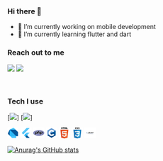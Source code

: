 ### Hi there 👋 

- 🔭 I’m currently working on mobile development
- 🌱 I’m currently learning flutter and dart

### Reach out to me
[<img width="32" src="https://unpkg.com/simple-icons@v8/icons/linkedin.svg" />][linkedin]
[<img width="32" src="https://unpkg.com/simple-icons@v8/icons/twitter.svg" />][twitter]

[linkedin]:https://www.linkedin.com/in/b%C3%BC%C5%9Fra-yorulmaz-873563194/
[twitter]:https://twitter.com/BraYORULMAZ12?t=pBR1zRkOxm7elocxHUBqUQ&s=09
<br />

### Tech I use
[<img width="32" src="https://unpkg.com/simple-icons@v8/icons/linkedin.svg" />]
[<img width="32" src="https://unpkg.com/simple-icons@v8/icons/twitter.svg" />]
 

<img aligin="left" src="https://raw.githubusercontent.com/github/explore/80688e429a7d4ef2fca1e82350fe8e3517d3494d/topics/dart/dart.png" width="25" height="25" />
<img aligin="left" src="https://raw.githubusercontent.com/github/explore/80688e429a7d4ef2fca1e82350fe8e3517d3494d/topics/flutter/flutter.png" width="25" height="25" />

<img aligin="left" src="https://raw.githubusercontent.com/github/explore/80688e429a7d4ef2fca1e82350fe8e3517d3494d/topics/php/php.png" width="25" height="25" />

<img aligin="left" src="https://raw.githubusercontent.com/github/explore/80688e429a7d4ef2fca1e82350fe8e3517d3494d/topics/c/c.png" width="25" height="25" />

<img aligin="left" src="https://raw.githubusercontent.com/github/explore/80688e429a7d4ef2fca1e82350fe8e3517d3494d/topics/html/html.png" width="25" height="25" />

<img aligin="left" src="https://raw.githubusercontent.com/github/explore/80688e429a7d4ef2fca1e82350fe8e3517d3494d/topics/css/css.png" width="25" height="25" />
<img aligin="left" src="https://raw.githubusercontent.com/github/explore/80688e429a7d4ef2fca1e82350fe8e3517d3494d/topics/jquery/jquery.png" width="25" height="25" />





[![Anurag's GitHub stats](https://github-readme-stats.vercel.app/api?username=BusraYorulmaz)](https://github.com/anuraghazra/github-readme-stats)

<!--
**BusraYorulmaz/BusraYorulmaz** is a ✨ _special_ ✨ repository because its `README.md` (this file) appears on your GitHub profile.

Here are some ideas to get you started:

- 🔭 I’m currently working on ...
- 🌱 I’m currently learning ...
- 👯 I’m looking to collaborate on ...
- 🤔 I’m looking for help with ...
- 💬 Ask me about ...
- 📫 How to reach me: ...
- 😄 Pronouns: ...
- ⚡ Fun fact: ...
-->
